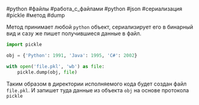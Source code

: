 #python #файлы #работа_с_файлами #python #json #сериализация #pickle #метод 
#dump

Метод принимает любой `python` объект, сериализирует его в бинарный вид и сазу же пишет получившиеся данные в файл.
```python
import pickle

obj = {'Python': 1991, 'Java': 1995, 'C#': 2002}

with open('file.pkl', 'wb') as file:
    pickle.dump(obj, file)
```
Таким образом в директории исполняемого кода будет создан файл `file.pkl`. И запишет туда данные из объекта `obj` на основе протокола `pickle`